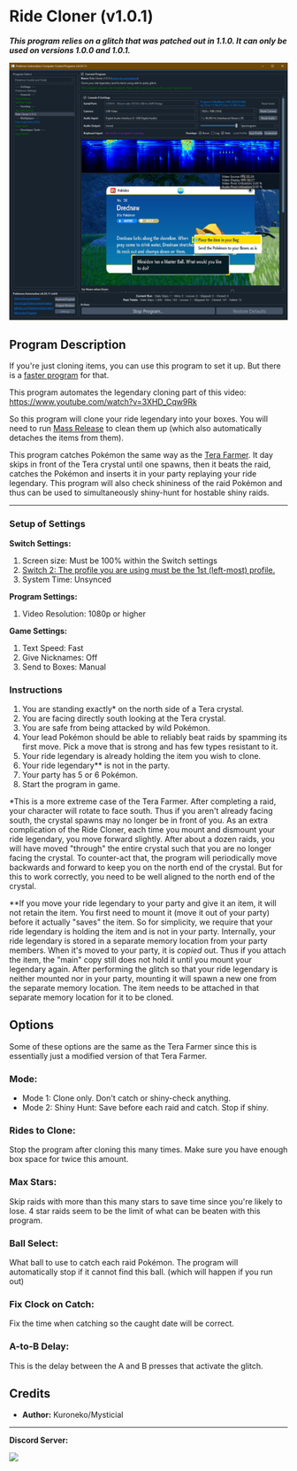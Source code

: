 # Ride Cloner (v1.0.1)

***This program relies on a glitch that was patched out in 1.1.0. It can only be used on versions 1.0.0 and 1.0.1.***

<img src="images/RideCloner-0.png">

## Program Description

If you're just cloning items, you can use this program to set it up. But there is a [faster program](CloneItems-101.md) for that.

This program automates the legendary cloning part of this video: https://www.youtube.com/watch?v=3XHD_Cqw9Rk

So this program will clone your ride legendary into your boxes. You will need to run [Mass Release](MassRelease.md) to clean them up (which also automatically detaches the items from them).

This program catches Pokémon the same way as the [Tera Farmer](TeraSelfFarmer.md). It day skips in front of the Tera crystal until one spawns, then it beats the raid, catches the Pokémon and inserts it in your party replaying your ride legendary. This program will also check shininess of the raid Pokémon and thus can be used to simultaneously shiny-hunt for hostable shiny raids.


---

### Setup of Settings

**Switch Settings:**
1. Screen size: Must be 100% within the Switch settings
2. [Switch 2: The profile you are using must be the 1st (left-most) profile.](/Wiki/Programs/NintendoSwitch/Switch2Notes.md#resetting-a-game-moves-the-cursor-to-the-1st-user-profile)
3. System Time: Unsynced

**Program Settings:**
1. Video Resolution: 1080p or higher

**Game Settings:**
1. Text Speed: Fast
2. Give Nicknames: Off
3. Send to Boxes: Manual

### Instructions

1. You are standing exactly* on the north side of a Tera crystal.
2. You are facing directly south looking at the Tera crystal.
3. You are safe from being attacked by wild Pokémon.
4. Your lead Pokémon should be able to reliably beat raids by spamming its first move. Pick a move that is strong and has few types resistant to it.
5. Your ride legendary is already holding the item you wish to clone.
6. Your ride legendary** is not in the party.
7. Your party has 5 or 6 Pokémon.
8. Start the program in game.

*This is a more extreme case of the Tera Farmer. After completing a raid, your character will rotate to face south. Thus if you aren't already facing south, the crystal spawns may no longer be in front of you. As an extra complication of the Ride Cloner, each time you mount and dismount your ride legendary, you move forward slightly. After about a dozen raids, you will have moved "through" the entire crystal such that you are no longer facing the crystal. To counter-act that, the program will periodically move backwards and forward to keep you on the north end of the crystal. But for this to work correctly, you need to be well aligned to the north end of the crystal.

**If you move your ride legendary to your party and give it an item, it will not retain the item. You first need to mount it (move it out of your party) before it actually "saves" the item. So for simplicity, we require that your ride legendary is holding the item and is not in your party. Internally, your ride legendary is stored in a separate memory location from your party members. When it's moved to your party, it is *copied* out. Thus if you attach the item, the "main" copy still does not hold it until you mount your legendary again. After performing the glitch so that your ride legendary is neither mounted nor in your party, mounting it will spawn a new one from the separate memory location. The item needs to be attached in that separate memory location for it to be cloned.



## Options

Some of these options are the same as the Tera Farmer since this is essentially just a modified version of that Tera Farmer.


### Mode:

- Mode 1: Clone only. Don't catch or shiny-check anything.
- Mode 2: Shiny Hunt: Save before each raid and catch. Stop if shiny.


### Rides to Clone:

Stop the program after cloning this many times. Make sure you have enough box space for twice this amount.

### Max Stars:

Skip raids with more than this many stars to save time since you're likely to lose. 4 star raids seem to be the limit of what can be beaten with this program.


### Ball Select:

What ball to use to catch each raid Pokémon. The program will automatically stop if it cannot find this ball. (which will happen if you run out)


### Fix Clock on Catch:

Fix the time when catching so the caught date will be correct.


### A-to-B Delay:

This is the delay between the A and B presses that activate the glitch.


## Credits

- **Author:** Kuroneko/Mysticial

<hr>

**Discord Server:** 

[<img src="https://canary.discordapp.com/api/guilds/695809740428673034/widget.png?style=banner2">](https://discord.gg/cQ4gWxN)





